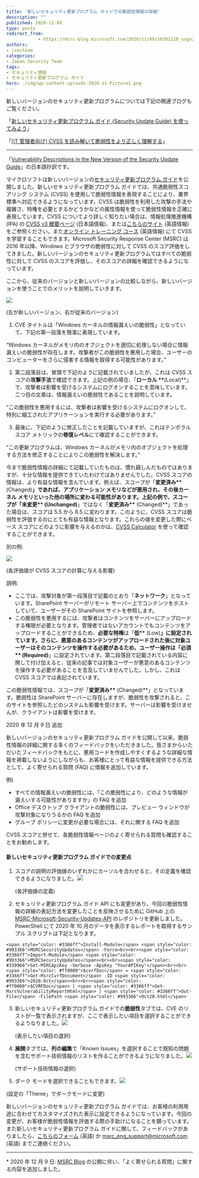 ```yaml
---
title: '新しいセキュリティ更新プログラム ガイドでの脆弱性情報の詳細'
description: ""
published: 2020-11-09
type: posts
redirect_from:
            - https://msrc-blog.microsoft.com/2020/11/09/20201110_sugv2/
authors:
- jsecteam
categories:
- Japan Security Team
tags:
- セキュリティ情報
- セキュリティ更新プログラム ガイド
hero: ./img/wp-content-uploads-2020-11-Picture1.png
---
```

新しいバージョンのセキュリティ更新プログラムについては下記の関連ブログもご覧ください。

「[新しいセキュリティ更新プログラム ガイド (Security Update Guide) を使ってみよう](https://msrc-blog.microsoft.com/2020/12/02/20201203_sugv2_howto/)」

「[\[IT 管理者向け\] CVSS を読み解いて脆弱性をより正しく理解する](https://msrc-blog.microsoft.com/2020/12/16/20201217_cvss/)」

---

「[Vulnerability Descriptions in the New Version of the Security Update Guide](https://msrc-blog.microsoft.com/2020/11/09/vulnerability-descriptions-in-the-new-version-of-the-security-update-guide/)」の日本語抄訳です。

マイクロソフトは新しいバージョンの[セキュリティ更新プログラム ガイド](https://msrc.microsoft.com/update-guide/)を公開しました。新しいセキュリティ更新プログラム ガイドでは、共通脆弱性スコアリング システム (CVSS) を使用して脆弱性情報を表現することにより、業界標準へ対応できるようになっています。CVSS は脆弱性を利用した攻撃の手法や複雑さ、特権を必要とするかどうかなどの属性情報を使って脆弱性情報を正確に表現しています。CVSS についてより詳しく知りたい場合は、情報処理推進機構 (IPA) の [CVSS v3 概要ページ](https://www.ipa.go.jp/security/vuln/CVSSv3.html) (日本語情報)、または[こちらのサイト](https://www.first.org/cvss/specification-document) (英語情報) をご参照ください。また[オンライン トレーニング コース](https://www.first.org/cvss/training) (英語情報) にて CVSS を学習することもできます。Microsoft Security Response Center (MSRC) は 2016 年以降、Windows とブラウザの脆弱性に対して CVSS のスコア評価をしてきました。新しいバージョンのセキュリティ更新プログラムではすべての脆弱性に対して CVSS のスコアを評価し、そのスコアの詳細を確認できるようになっています。

ここから、従来のバージョンと新しいバージョンの比較しながら、新しいバージョンを使うことでのメリットを説明していきます。

![](./img/wp-content-uploads-2020-11-Picture1.png)

(左が新しいバージョン、右が従来のバージョン)

1. CVE タイトルは「Windows カーネルの情報漏えいの脆弱性」となっていて、下記の第一段落を簡潔に表現しています。

“Windows カーネルがメモリ内のオブジェクトを適切に処理しない場合に情報漏えいの脆弱性が存在します。攻撃者がこの脆弱性を悪用した場合、ユーザーのコンピューターをさらに侵害する情報を取得する可能性があります。”

2. 第二段落目は、冒頭で下記のように記載されていましたが、これは CVSS スコアの**攻撃手法**で確認できます。上記の例の場合、「**ローカル \*\***(Local)\*\*」で、攻撃者は影響を受けるシステムにログオンすることを意味しています。二つ目の文章は、情報漏えいの脆弱性であることを説明しています。

“この脆弱性を悪用するには、攻撃者は影響を受けるシステムにログオンして、特別に細工されたアプリケーションを実行する必要があります。”

3. 最後に、下記のように修正したことを記載していますが、これはテンポラル スコア メトリックの**修復レベル**にて確認することができます。

“この更新プログラムは、Windows カーネルがメモリ内のオブジェクトを処理する方法を修正することによりこの脆弱性を解決します。”

今まで脆弱性情報の詳細にて記載していたものは、慣れ親しんだものではありますが、十分な情報を提供できていたわけではありませんでした。CVSS スコアの情報は、より有益な情報を含んでいます。例えば、スコープが「**変更済み\*\*** (Changed)**」であれば、アプリケーション メモリなどが悪用され、その後カーネル メモリといった他の場所に変わる可能性があります。上記の例で、スコープが「**未変更\***\* (Unchanged)**」ではなく「**変更済み\*\*** (Changed)\*\*」であった場合は、スコアは 5.5 から 6.5 に変わります。このように、CVSS スコアは脆弱性を評価するのにとても有益な情報となります。これらの値を変更した際にベース スコアにどのように影響を与えるのかは、[CVSS Calculator](https://www.first.org/cvss/calculator/3.1) を使って確認することができます。

別の例:

![](./img/wp-content-uploads-2020-11-Picture2.png)

(各評価値が CVSS スコアの計算に与える影響)

説明:

- ここでは、攻撃対象が第一段落目で記載のとおり「**ネットワーク**」となっています。SharePoint サーバーがリモート サーバー上でコンテンツをホストしていて、ユーザーがその SharePoint サイトを参照します。
- この脆弱性を悪用するには、攻撃者はコンテンツをサーバーにアップロードする権限が必要となります。管理者ではないアカウントでもコンテンツをアップロードすることができるため、**必要な特権**は「**低\*\*** (Low)**」に設定されています。さらに、悪意のあるコンテンツがアップロードされた後に対象ユーザーはそのコンテンツを操作する必要があるため、**ユーザー操作**は「**必須\***\* (Required)**」に設定されています。第二段落目で記載されている内容に関して付け加えると、従来の記事では対象ユーザーが悪意のあるコンテンツを操作する必要があることを言及していませんでした。しかし、これは CVSS スコアでは表記されています。

この脆弱性情報では、スコープが「**変更済み\*\*** (Changed)\*\*」となっています。脆弱性は SharePoint サーバーに存在しますが、脆弱性を攻撃されると、このサイトを参照したどのシステムも影響を受けます。サーバーは影響を受けませんが、クライアントは影響を受けます。

2020 年 12 月 9 日 追加

新しいバージョンのセキュリティ更新プログラム ガイドを公開して以来、脆弱性情報の詳細に関する多くのフィードバックをいただきました。皆さまからいただいたフィードバックをもとに、悪用コードを作成しやすくするような詳細な情報を掲載しないようにしながらも、お客様にとって有益な情報を提供できる方法として、よく寄せられる質問 (FAQ) に情報を追加しています。

例)

- すべての情報漏えいの脆弱性には、「この脆弱性により、どのような情報が漏えいする可能性がありますか」の FAQ を追加
- Office デスクトップ クライアントの脆弱性には、プレビュー ウィンドウが攻撃対象になりうるかの FAQ を追加
- グループ ポリシーに変更が必要な場合には、それに関する FAQ を追加

CVSS スコアと併せて、各脆弱性情報ページのよく寄せられる質問も確認することをお勧めします。

#### **新しいセキュリティ更新プログラム ガイドでの変更点**

1. スコアの説明の評価値のいずれかにカーソルを合わせると、その定義を確認できるようになりました。![](./img/wp-content-uploads-2020-11-Picture3-1.png)

   (各評価値の定義)

2. セキュリティ更新プログラム ガイド API にも変更があり、今回の脆弱性情報の詳細の表記方法を変更したことを反映させるために GitHub 上の [MSRC-Microsoft-Security-Updates-API](https://github.com/microsoft/MSRC-Microsoft-Security-Updates-API) のレポジトリを更新しました。PowerShell にて 2020 年 10 月のデータを表示するレポートを取得するサンプル スクリプトは下記となります。

```
<span style="color: #3366ff">Install-Module</span> <span style="color: #993366">MSRCSecurityUpdates</span> -Force<br><br><span style="color: #3366ff">Import-Module</span> <span style="color: #993366">MSRCSecurityUpdates</span><br><br><span style="color: #339966">Set-MSRCApiKey -Verbose -ApiKey "YourAPIKey"</span><br><br><span style="color: #ff0000">$cvrfDoc</span> = <span style="color: #3366ff">Get-MsrcCvrfDocument</span> -ID <span style="color: #993366">2020-Oct</span><br><br><span style="color: #ff0000">$CVRFDoc</span> | <span style="color: #3366ff">Get-MsrcVulnerabilityReportHtml</span> | <span style="color: #3366ff">Out-File</span> -FilePath <span style="color: #993366">Oct20.html</span>
```

3. 新しいセキュリティ更新プログラム ガイドでの**脆弱性**タブでは、CVE のリストが一覧で表示されますが、ここで表示したい項目を選択することができるようなりました。![](./img/wp-content-uploads-2020-11-Picture4.png)

   (表示したい項目の選択)

4. **展開**タブでは、**列の編集**で「Known Issues」を選択することで既知の問題を含むサポート技術情報のリストを作ることができるようになりました。![](./img/wp-content-uploads-2020-11-Picture6.png)

   (サポート技術情報の選択)

5. ダーク モードを選択できることもできます。![](./img/wp-content-uploads-2020-11-Picture7.png)

(設定の「Theme」でダークモードに変更)

新しいバージョンのセキュリティ更新プログラム ガイドでは、お客様の利用用途に合わせてカスタマイズされた表示に設定できるようになっています。今回の変更が、お客様が脆弱性情報を評価する際の手助けになることを願っています。また新しいセキュリティ更新プログラム ガイドに関して、フィードバックがありましたら、[こちらのフォーム](https://aka.ms/msrc-feedback-sug) (英語) か [msrc_eng_support@microsoft.com](mailto:msrc_eng_support@microsoft.com) (英語) までご連絡ください。

---

\* 2020 年 12 月 9 日: [MSRC Blog](_wp_link_placeholder) の公開に伴い、「よく寄せられる質問」に関する内容を追加しました。

<!-- wp:paragraph -->

<!-- /wp:paragraph -->
